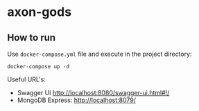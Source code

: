 # axon-gods

## How to run
Use `docker-compose.yml` file and execute in the project directory: 
```
docker-compose up -d
``` 

Useful URL's:
* Swagger UI [http://localhost:8080/swagger-ui.html#!/](http://localhost:8080/swagger-ui.html#!/)
* MongoDB Express: [http://localhost:8079/](http://localhost:8079/)